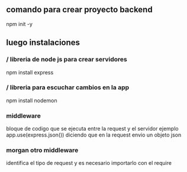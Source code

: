 ## comando para crear proyecto backend
npm init -y
## luego instalaciones 
### / libreria de node js para crear servidores
npm install express 
### / libreria para escuchar cambios en la app
npm install nodemon 
### middleware
bloque de codigo que se ejecuta entre la request y el servidor
ejemplo app.use(express.json()) diciendo que en la request envio
un objeto json
### morgan otro middleware 
identifica el tipo de request y es necesario importarlo con el require

